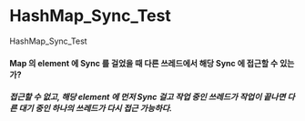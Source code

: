 # HashMap_Sync_Test
HashMap_Sync_Test

#### Map 의 element 에 Sync 를 걸었을 때 다른 쓰레드에서 해당 Sync 에 접근할 수 있는가?
##### 접근할 수 없고, 해당 element 에 먼저 Sync 걸고 작업 중인 쓰레드가 작업이 끝나면 다른 대기 중인 하나의 쓰레드가 다시 접근 가능하다.
